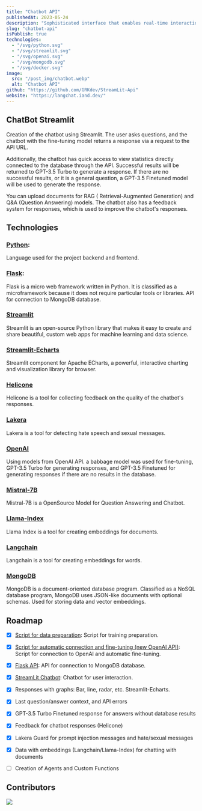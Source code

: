 ```yaml
---
title: "Chatbot API"
publishedAt: 2023-05-24
description: "Sophisticated interface that enables real-time interaction with our business database, providing access to customer records, item inventory, delivery notes, and financial metrics."
slug: "chatbot-api"
isPublish: true
technologies:
  - "/svg/python.svg"
  - "/svg/streamlit.svg"
  - "/svg/openai.svg"
  - "/svg/mongodb.svg"
  - "/svg/docker.svg"
image: 
  src: "/post_img/chatbot.webp"
  alt: "Chatbot API"
github: "https://github.com/GRKdev/StreamLit-Api"
website: "https://langchat.iand.dev/"
---
```


## ChatBot Streamlit

Creation of the chatbot using Streamlit. The user asks questions, and the chatbot with the fine-tuning model returns a response via a request to the API URL.

Additionally, the chatbot has quick access to view statistics directly connected to the database through the API. Successful results will be returned to GPT-3.5 Turbo to generate a response. If there are no successful results, or it is a general question, a GPT-3.5 Finetuned model will be used to generate the response.

You can upload documents for RAG ( Retrieval-Augmented Generation) and Q&A (Question Answering) models. The chatbot also has a feedback system for responses, which is used to improve the chatbot's responses.

## Technologies

### [Python](https://www.python.org/):
Language used for the project backend and frontend. 

### [Flask](https://flask.palletsprojects.com/en/2.0.x/):
Flask is a micro web framework written in Python. It is classified as a microframework because it does not require particular tools or libraries. API for connection to MongoDB database.

### [Streamlit](https://streamlit.io/)
Streamlit is an open-source Python library that makes it easy to create and share beautiful, custom web apps for machine learning and data science.

### [Streamlit-Echarts](https://github.com/andfanilo/streamlit-echarts)
Streamlit component for Apache ECharts, a powerful, interactive charting and visualization library for browser.

### [Helicone](https://helicone.ai/)
Helicone is a tool for collecting feedback on the quality of the chatbot's responses.

### [Lakera](https://lakera.ai/)
Lakera is a tool for detecting hate speech and sexual messages.

### [OpenAI](https://openai.com/)
Using models from OpenAI API. a babbage model was used for fine-tuning, GPT-3.5 Turbo for generating responses, and GPT-3.5 Finetuned for generating responses if there are no results in the database.

### [Mistral-7B](https://huggingface.co/TheBloke/Mistral-7B-Instruct-v0.1-GGUF)
Mistral-7B is a OpenSource Model for Question Answering and Chatbot.

### [Llama-Index](https://docs.llamaindex.ai/en/stable/)
Llama Index is a tool for creating embeddings for documents.

### [Langchain](https://python.langchain.com/docs/get_started/introduction)
Langchain is a tool for creating embeddings for words.

### [MongoDB](https://www.mongodb.com/)
MongoDB is a document-oriented database program. Classified as a NoSQL database program, MongoDB uses JSON-like documents with optional schemas. Used for storing data and vector embeddings.

## Roadmap

- [x] [Script for data preparation](https://github.com/GRKdev/Script-SQL-API): Script for training preparation.
- [x] [Script for automatic connection and fine-tuning (new OpenAI API)](https://github.com/GRKdev/Script-SQL-API): Script for connection to OpenAI and automatic fine-tuning.
- [x] [Flask API](https://github.com/GRKdev/Streamlit-API-Flask-Mistral): API for connection to MongoDB database.
- [x] [StreamLit Chatbot](https://github.com/GRKdev/Streamlit-API-Flask-Mistral): Chatbot for user interaction.
- [x] Responses with graphs: Bar, line, radar, etc. Streamlit-Echarts.
- [x] Last question/answer context, and API errors
- [x] GPT-3.5 Turbo Finetuned response for answers without database results
- [x] Feedback for chatbot responses (Helicone)
- [x] Lakera Guard for prompt injection messages and hate/sexual messages
- [x] Data with embeddings (Langchain/Llama-Index) for chatting with documents
- [ ] Creation of Agents and Custom Functions


## Contributors
<a href="https://github.com/GRKdev/">
<img src="https://contrib.rocks/image?repo=GRKdev/StreamLit-Api" />
</a>